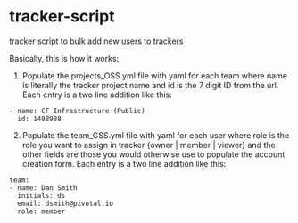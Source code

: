 # tracker-script
tracker script to bulk add new users to trackers

Basically, this is how it works:

1. Populate the projects_OSS.yml file with yaml for each team where name is literally the tracker project name and id is the 7 digit ID from the url.  Each entry is a two line addition like this:

```
- name: CF Infrastructure (Public)
  id: 1488988
```

2. Populate the team_GSS.yml file with yaml for each user where role is the role you want to assign in tracker {owner | member | viewer} and the other fields are those you would otherwise use to populate the account creation form.  Each entry is a two line addition like this:
```
team:
- name: Dan Smith
  initials: ds
  email: dsmith@pivotal.io
  role: member
```
